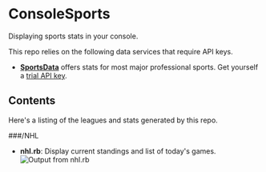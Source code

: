 ConsoleSports
=============

Displaying sports stats in your console.

This repo relies on the following data services that require API keys.

* [**SportsData**](http://www.sportsdatallc.com/) offers stats for most major professional sports.  Get yourself a [trial API key](http://developer.sportsdatallc.com/).


Contents
-----

Here's a listing of the leagues and stats generated by this repo.

###/NHL
* **nhl.rb**: Display current standings and list of today's games.
![Output from nhl.rb](http://sbc.io/i/2013-10-29_01-13-03a.jpg "nhl.rb output")
